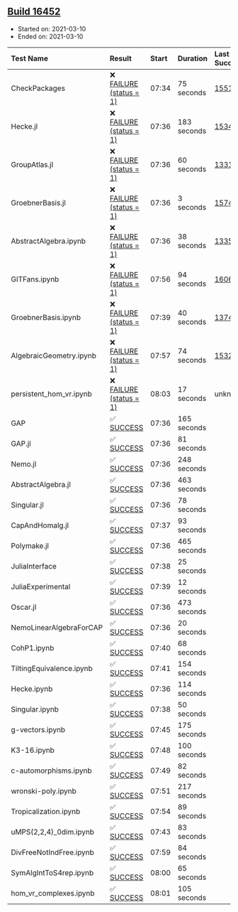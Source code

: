 ## [Build 16452](https://oscarci.mathematik.uni-kl.de/job/oscar/16452/)

* Started on: 2021-03-10
* Ended on: 2021-03-10

| Test Name    | Result | Start | Duration | Last Success | First Failure |
|:-------------|:-------|:------|:---------|:-------------|:--------------|
| CheckPackages | ❌ [FAILURE (status = 1)](https://oscarci.mathematik.uni-kl.de/job/oscar/16452/artifact/logs/build-16452/CheckPackages.log) | 07:34 | 75 seconds | [15514](https://oscarci.mathematik.uni-kl.de/job/oscar/15514/) | [15515](https://oscarci.mathematik.uni-kl.de/job/oscar/15515/) |
| Hecke.jl | ❌ [FAILURE (status = 1)](https://oscarci.mathematik.uni-kl.de/job/oscar/16452/artifact/logs/build-16452/Hecke.jl.log) | 07:36 | 183 seconds | [15344](https://oscarci.mathematik.uni-kl.de/job/oscar/15344/) | [15348](https://oscarci.mathematik.uni-kl.de/job/oscar/15348/) |
| GroupAtlas.jl | ❌ [FAILURE (status = 1)](https://oscarci.mathematik.uni-kl.de/job/oscar/16452/artifact/logs/build-16452/GroupAtlas.jl.log) | 07:36 | 60 seconds | [13311](https://oscarci.mathematik.uni-kl.de/job/oscar/13311/) | [13312](https://oscarci.mathematik.uni-kl.de/job/oscar/13312/) |
| GroebnerBasis.jl | ❌ [FAILURE (status = 1)](https://oscarci.mathematik.uni-kl.de/job/oscar/16452/artifact/logs/build-16452/GroebnerBasis.jl.log) | 07:36 | 3 seconds | [15745](https://oscarci.mathematik.uni-kl.de/job/oscar/15745/) | [15746](https://oscarci.mathematik.uni-kl.de/job/oscar/15746/) |
| AbstractAlgebra.ipynb | ❌ [FAILURE (status = 1)](https://oscarci.mathematik.uni-kl.de/job/oscar/16452/artifact/logs/build-16452/AbstractAlgebra.ipynb.log) | 07:36 | 38 seconds | [13355](https://oscarci.mathematik.uni-kl.de/job/oscar/13355/) | [13356](https://oscarci.mathematik.uni-kl.de/job/oscar/13356/) |
| GITFans.ipynb | ❌ [FAILURE (status = 1)](https://oscarci.mathematik.uni-kl.de/job/oscar/16452/artifact/logs/build-16452/GITFans.ipynb.log) | 07:56 | 94 seconds | [16068](https://oscarci.mathematik.uni-kl.de/job/oscar/16068/) | [16069](https://oscarci.mathematik.uni-kl.de/job/oscar/16069/) |
| GroebnerBasis.ipynb | ❌ [FAILURE (status = 1)](https://oscarci.mathematik.uni-kl.de/job/oscar/16452/artifact/logs/build-16452/GroebnerBasis.ipynb.log) | 07:39 | 40 seconds | [13748](https://oscarci.mathematik.uni-kl.de/job/oscar/13748/) | [13749](https://oscarci.mathematik.uni-kl.de/job/oscar/13749/) |
| AlgebraicGeometry.ipynb | ❌ [FAILURE (status = 1)](https://oscarci.mathematik.uni-kl.de/job/oscar/16452/artifact/logs/build-16452/AlgebraicGeometry.ipynb.log) | 07:57 | 74 seconds | [15322](https://oscarci.mathematik.uni-kl.de/job/oscar/15322/) | [15323](https://oscarci.mathematik.uni-kl.de/job/oscar/15323/) |
| persistent_hom_vr.ipynb | ❌ [FAILURE (status = 1)](https://oscarci.mathematik.uni-kl.de/job/oscar/16452/artifact/logs/build-16452/persistent_hom_vr.ipynb.log) | 08:03 | 17 seconds | unknown | unknown |
| GAP | ✅ [SUCCESS](https://oscarci.mathematik.uni-kl.de/job/oscar/16452/artifact/logs/build-16452/GAP.log) | 07:36 | 165 seconds |  |  |
| GAP.jl | ✅ [SUCCESS](https://oscarci.mathematik.uni-kl.de/job/oscar/16452/artifact/logs/build-16452/GAP.jl.log) | 07:36 | 81 seconds |  |  |
| Nemo.jl | ✅ [SUCCESS](https://oscarci.mathematik.uni-kl.de/job/oscar/16452/artifact/logs/build-16452/Nemo.jl.log) | 07:36 | 248 seconds |  |  |
| AbstractAlgebra.jl | ✅ [SUCCESS](https://oscarci.mathematik.uni-kl.de/job/oscar/16452/artifact/logs/build-16452/AbstractAlgebra.jl.log) | 07:36 | 463 seconds |  |  |
| Singular.jl | ✅ [SUCCESS](https://oscarci.mathematik.uni-kl.de/job/oscar/16452/artifact/logs/build-16452/Singular.jl.log) | 07:36 | 78 seconds |  |  |
| CapAndHomalg.jl | ✅ [SUCCESS](https://oscarci.mathematik.uni-kl.de/job/oscar/16452/artifact/logs/build-16452/CapAndHomalg.jl.log) | 07:37 | 93 seconds |  |  |
| Polymake.jl | ✅ [SUCCESS](https://oscarci.mathematik.uni-kl.de/job/oscar/16452/artifact/logs/build-16452/Polymake.jl.log) | 07:36 | 465 seconds |  |  |
| JuliaInterface | ✅ [SUCCESS](https://oscarci.mathematik.uni-kl.de/job/oscar/16452/artifact/logs/build-16452/JuliaInterface.log) | 07:38 | 25 seconds |  |  |
| JuliaExperimental | ✅ [SUCCESS](https://oscarci.mathematik.uni-kl.de/job/oscar/16452/artifact/logs/build-16452/JuliaExperimental.log) | 07:39 | 12 seconds |  |  |
| Oscar.jl | ✅ [SUCCESS](https://oscarci.mathematik.uni-kl.de/job/oscar/16452/artifact/logs/build-16452/Oscar.jl.log) | 07:36 | 473 seconds |  |  |
| NemoLinearAlgebraForCAP | ✅ [SUCCESS](https://oscarci.mathematik.uni-kl.de/job/oscar/16452/artifact/logs/build-16452/NemoLinearAlgebraForCAP.log) | 07:36 | 20 seconds |  |  |
| CohP1.ipynb | ✅ [SUCCESS](https://oscarci.mathematik.uni-kl.de/job/oscar/16452/artifact/logs/build-16452/CohP1.ipynb.log) | 07:40 | 68 seconds |  |  |
| TiltingEquivalence.ipynb | ✅ [SUCCESS](https://oscarci.mathematik.uni-kl.de/job/oscar/16452/artifact/logs/build-16452/TiltingEquivalence.ipynb.log) | 07:41 | 154 seconds |  |  |
| Hecke.ipynb | ✅ [SUCCESS](https://oscarci.mathematik.uni-kl.de/job/oscar/16452/artifact/logs/build-16452/Hecke.ipynb.log) | 07:36 | 114 seconds |  |  |
| Singular.ipynb | ✅ [SUCCESS](https://oscarci.mathematik.uni-kl.de/job/oscar/16452/artifact/logs/build-16452/Singular.ipynb.log) | 07:38 | 50 seconds |  |  |
| g-vectors.ipynb | ✅ [SUCCESS](https://oscarci.mathematik.uni-kl.de/job/oscar/16452/artifact/logs/build-16452/g-vectors.ipynb.log) | 07:45 | 175 seconds |  |  |
| K3-16.ipynb | ✅ [SUCCESS](https://oscarci.mathematik.uni-kl.de/job/oscar/16452/artifact/logs/build-16452/K3-16.ipynb.log) | 07:48 | 100 seconds |  |  |
| c-automorphisms.ipynb | ✅ [SUCCESS](https://oscarci.mathematik.uni-kl.de/job/oscar/16452/artifact/logs/build-16452/c-automorphisms.ipynb.log) | 07:49 | 82 seconds |  |  |
| wronski-poly.ipynb | ✅ [SUCCESS](https://oscarci.mathematik.uni-kl.de/job/oscar/16452/artifact/logs/build-16452/wronski-poly.ipynb.log) | 07:51 | 217 seconds |  |  |
| Tropicalization.ipynb | ✅ [SUCCESS](https://oscarci.mathematik.uni-kl.de/job/oscar/16452/artifact/logs/build-16452/Tropicalization.ipynb.log) | 07:54 | 89 seconds |  |  |
| uMPS(2,2,4)_0dim.ipynb | ✅ [SUCCESS](https://oscarci.mathematik.uni-kl.de/job/oscar/16452/artifact/logs/build-16452/uMPS-2-2-4-_0dim.ipynb.log) | 07:43 | 83 seconds |  |  |
| DivFreeNotIndFree.ipynb | ✅ [SUCCESS](https://oscarci.mathematik.uni-kl.de/job/oscar/16452/artifact/logs/build-16452/DivFreeNotIndFree.ipynb.log) | 07:59 | 84 seconds |  |  |
| SymAlgIntToS4rep.ipynb | ✅ [SUCCESS](https://oscarci.mathematik.uni-kl.de/job/oscar/16452/artifact/logs/build-16452/SymAlgIntToS4rep.ipynb.log) | 08:00 | 65 seconds |  |  |
| hom_vr_complexes.ipynb | ✅ [SUCCESS](https://oscarci.mathematik.uni-kl.de/job/oscar/16452/artifact/logs/build-16452/hom_vr_complexes.ipynb.log) | 08:01 | 105 seconds |  |  |
